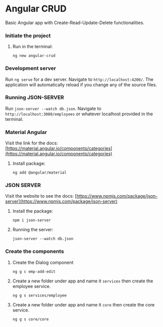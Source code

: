 # Angular CRUD
Basic Angular app with Create-Read-Update-Delete functionalities.

### Initiate the project
1. Run in the terminal:
    ```shell
    ng new angular-crud
    ```

### Development server

Run `ng serve` for a dev server. Navigate to `http://localhost:4200/`. The application will automatically reload if you change any of the source files.

### Running JSON-SERVER

Run `json-server --watch db.json`. Navigate to `http://localhost:3000/employees` or whatever localhost provided in the terminal.

### Material Angular

Visit the link for the docs: [https://material.angular.io/components/categories](https://material.angular.io/components/categories)
1. Install package:
    ```shell
    ng add @angular/material
    ```

### JSON SERVER

Visit the website to see the docs: [https://www.npmjs.com/package/json-server](https://www.npmjs.com/package/json-server)
1. Install the package:
    ```shell
    npm i json-server
    ```
1. Running the server:
    ```shell
    json-server --watch db.json
    ```

### Create the components
1. Create the Dialog component
    ```shell
    ng g c emp-add-edit
    ```
1. Create a new folder under app and name it `services` then create the employee service.
    ```shell
    ng g s services/employee
    ```
1. Create a new folder under app and name it `core` then create the core service.
    ```shell
    ng g s core/core
    ```
